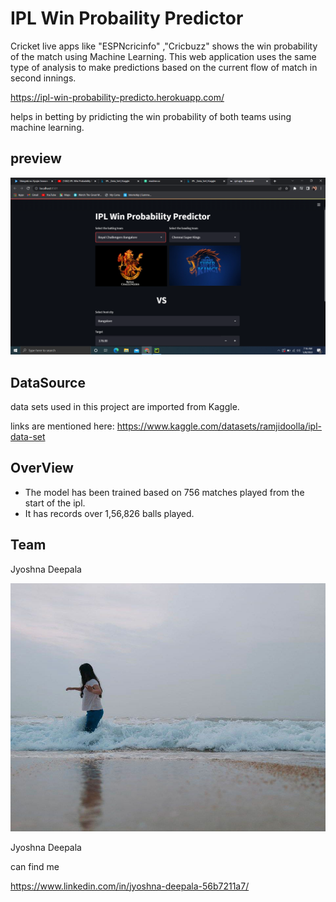# IPL Win Probaility Predictor


Cricket live apps like "ESPNcricinfo" ,"Cricbuzz" shows the win probability of the match using Machine Learning.
This web application uses the same type of analysis to make predictions based on the current flow of match in second innings.

https://ipl-win-probability-predicto.herokuapp.com/

helps in betting by pridicting the win probability of both teams using machine learning.






## preview

![In a Bit :) ](ss.png)






## DataSource

data sets used in this project are imported from Kaggle.

links are mentioned here:
https://www.kaggle.com/datasets/ramjidoolla/ipl-data-set


## OverView
 
 - []( ) The model has been trained based on 756 matches played from the start of the ipl.
 - []( )It has records over 1,56,826 balls played.
 
  
## Team

Jyoshna Deepala


![](me.jpg) 

Jyoshna Deepala

can find me

https://www.linkedin.com/in/jyoshna-deepala-56b7211a7/


